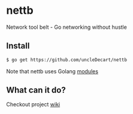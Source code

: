 # nettb
Network tool belt - Go networking without hustle 

## Install

```bash
$ go get https://github.com/uncleDecart/nettb
```
Note that nettb uses Golang [modules](https://github.com/golang/go/wiki/Modules)

## What can it do?

Checkout project [wiki](https://github.com/uncleDecart/nettb/wiki)
